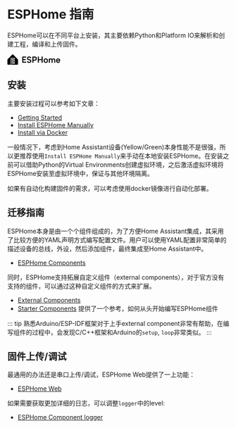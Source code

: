 # ESPHome 指南

ESPHome可以在不同平台上安装，其主要依赖Python和Platform IO来解析和创建工程，编译和上传固件。

<svg width="120" viewBox="0 0 1194 240" class="text-gray-800 dark:text-gray-200 fill-current"><g class="casita"><path d="M240 219C240 227.24 233.24 234 225 234H15C6.76 234 0 227.24.0 219V129c0-8.24 4.78-19.78 10.6-25.6L109.4 4.61999c5.83999999999999-5.84 15.38-5.84 21.22.0L229.4 103.4C235.24 109.24 240 120.76 240 129v90z"></path><path fill="#FFF" d="M160 78.66H80C76.68 78.66 74 81.34 74 84.66V234H86V90.66h68v12H104C100.68 102.66 98 105.34 98 108.66v24C98 135.98 100.68 138.66 104 138.66h50v12H104C100.68 150.66 98 153.34 98 156.66v24C98 183.98 100.68 186.66 104 186.66h50v12H104C100.68 198.66 98 201.34 98 204.66s2.68000000000001 6 6 6h56C163.32 210.66 166 207.98 166 204.66v-24C166 177.34 163.32 174.66 160 174.66H110v-12h50C163.32 162.66 166 159.98 166 156.66v-24C166 129.34 163.32 126.66 160 126.66H110v-12h50C163.32 114.66 166 111.98 166 108.66v-24C166 81.34 163.32 78.66 160 78.66z"></path></g><g class="text"><path d="M423 167.61v22.5H336V49.95h87V72.63H359.82v36.28h56.44v21.1H359.82v37.6H423z"></path><path d="M491.08 47.41c12.82.0 23.46 3.12 31.96 9.38C531.54 63.03 536.76 71.39 538.7 81.83L516.3 87.93C515.04 81.93 512.12 77.31 507.54 74.05 502.94 70.81 497.28 69.17 490.52 69.17 483.26 69.17 477.52 70.91 473.28 74.37 469.02 77.83 466.9 82.45 466.9 88.19c0 9.06 5.62 14.94 16.88 17.62L506.66 111.53c11.82 3.06 20.66 7.92 26.54 14.58C539.08 132.77 542.02 140.97 542.02 150.71c0 12.5-4.53999999999996 22.6-13.6 30.32C519.36 188.75 507.24 192.61 492.04 192.61 478.36 192.61 466.78 189.39 457.36 182.95 448.04 176.27 442.54 167.45 440.86 156.51L463.26 150.69C464.08 156.87 467.16 161.73 472.5 165.23S484.64 170.47 492.9 170.47C501.16 170.47 507.08 168.79 511.6 165.45 516.14 162.11 518.4 157.57 518.4 151.81c0-9-5.62-14.94-16.88-17.82L478.64 128.45C466.88 125.77 458.06 120.99 452.16 114.15 446.26 107.31 443.3 98.95 443.3 89.07 443.3 76.69 447.7 66.65 456.48 58.93 465.26 51.21 476.8 47.35 491.12 47.35L491.08 47.41z"></path><path d="M666.1 95.61C666.1 109.37 661.92 120.49 653.58 128.99 645.24 137.49 634 141.75 619.88 141.75h-31.5v48.38H564.56V49.95h55.5c14.24.0 25.48 4.12 33.7 12.32C661.98 70.49 666.08 81.59 666.08 95.59L666.1 95.61zM641.16 95.05C641.16 87.99 638.96 82.25 634.56 77.85 630.16 73.45 623.92 71.25 615.86 71.25H588.4v49.6h27.1C623.74 120.85 630.1 118.51 634.54 113.81 638.98 109.13 641.2 102.87 641.2 95.05H641.16z"></path><path d="M687.38 49.95H711.2v58.6L772.98 108.73V49.95h24V190.11h-24V129.83L711.2 129.65v60.46H687.38V49.95z"></path><path d="M868.6 92.79C883.1 92.79 894.92 97.45 904.04 106.75 913.16 116.07 917.72 128.03 917.72 142.65S913.16 169.15 904.04 178.47 883.1 192.43 868.6 192.43s-26.5-4.66-35.62-13.96C823.86 169.15 819.3 157.23 819.3 142.65 819.3 128.07 823.86 115.97 832.98 106.69s21-13.92 35.62-13.92V92.79zm0 79.22C876.34 172.01 882.64 169.27 887.5 163.81 892.34 158.35 894.76 151.23 894.76 142.49 894.76 133.75 892.34 126.67 887.5 121.25 882.66 115.85 876.36 113.15 868.6 113.15S854.26 115.85 849.38 121.25 842.06 133.73 842.06 142.49C842.06 151.25 844.5 158.35 849.38 163.81S860.66 172.01 868.6 172.01z"></path><path d="M1081.6 129.83v60.28h-22.04V133.29C1059.56 126.73 1057.88 121.61 1054.5 117.91 1051.12 114.23 1046.54 112.37 1040.72 112.37 1034.54 112.37 1029.6 114.39 1025.9 118.41 1022.22 122.45 1020.36 128.09 1020.36 135.33v54.76H998.04V133.27C998.04 126.71 996.4 121.59 993.12 117.89 989.84 114.21 985.3 112.35 979.48 112.35 973.3 112.35 968.32 114.37 964.58 118.39S958.96 128.07 958.96 135.31v54.76H936.28V95.39h21.1L958.14 104.49C963.64 96.43 972.6 92.39 985.04 92.39 992.28 92.39 998.58 93.89 1003.88 96.89 1009.2 99.89 1013.22 104.27 1015.98 110.01 1018.3 104.51 1022.12 100.19 1027.46 97.07 1032.8 93.95 1039.16 92.39 1046.54 92.39 1057.28 92.39 1065.82 95.71 1072.14 102.33 1078.46 108.95 1081.6 118.11 1081.6 129.79V129.83z"></path><path d="M1193.54 151.11h-72.56C1121.74 158.23 1124.42 163.67 1129.04 167.43 1133.66 171.19 1139.54 173.05 1146.66 173.05 1158.22 173.05 1166.32 168.23 1170.94 158.61L1189.88 166.11C1186.32 174.43 1180.7 180.93 1173.06 185.61 1165.4 190.29 1156.6 192.65 1146.66 192.65 1132.66 192.65 1121.3 188.07 1112.58 178.91S1099.5 157.73 1099.5 142.87C1099.5 128.01 1103.9 115.91 1112.68 106.59 1121.46 97.27 1132.94 92.63 1147.14 92.63 1161.34 92.63 1172.3 97.23 1180.8 106.41 1189.3 115.59 1193.56 127.69 1193.56 142.69v8.44L1193.54 151.11zM1121.36 135.17H1170.48C1170.04 127.49 1167.72 121.63 1163.5 117.59 1159.28 113.55 1153.6 111.55 1146.48 111.55 1139.36 111.55 1133.66 113.59 1129.24 117.69 1124.8 121.79 1122.18 127.61 1121.36 135.17z"></path></g></svg>


## 安装

主要安装过程可以参考如下文章：

+ [Getting Started](https://esphome.io/guides/getting_started_hassio/)
+ [Install ESPHome Manually](https://esphome.io/guides/installing_esphome/)
+ [Install via Docker](https://esphome.io/guides/getting_started_command_line/)

一般情况下，考虑到Home Assistant设备(Yellow/Green)本身性能不是很强，所以更推荐使用`Install ESPHome Manually`来手动在本地安装ESPHome。在安装之前可以借助Python的Virtual Environments创建虚拟环境，之后激活虚拟环境将ESPHome安装至虚拟环境中，保证与其他环境隔离。

如果有自动化构建固件的需求，可以考虑使用docker镜像进行自动化部署。

## 迁移指南

ESPHome本身是由一个个组件组成的，为了方便Home Assistant集成，其采用了比较方便的YAML声明方式编写配置文件。用户可以使用YAML配置非常简单的描述设备的总线，外设，然后添加组件，最终集成至Home Assistant中。

+ [ESPHome Components](https://esphome.io/components/)

同时，ESPHome支持拓展自定义组件（external components），对于官方没有支持的组件，可以通过这种自定义组件的方式来扩展。

+ [External Components](https://esphome.io/components/external_components/)
+ [Starter Components](https://github.com/esphome/starter-components) 提供了一个参考，如何从头开始编写ESPHome组件

::: tip
熟悉Arduino/ESP-IDF框架对于上手external component非常有帮助，在编写组件的过程中，会发现C/C++框架和Arduino的`setup`, `loop`非常类似。
:::

## 固件上传/调试

最通用的办法还是串口上传/调试，ESPHome Web提供了一上功能：

+ [ESPHome Web](https://web.esphome.io/?dashboard_logs)

如果需要获取更加详细的日志，可以调整`logger`中的level:

+ [ESPHome Component logger](https://esphome.io/components/logger/)